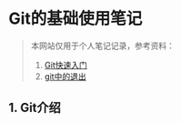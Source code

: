 # Git的基础使用笔记

> 本网站仅用于个人笔记记录，参考资料：  
>
> 1. [Git快速入门](https://www.yiibai.com/git/git-quick-start.html)  
> 2. [git中的退出](https://www.yiibai.com/git/git-quick-start.html)

## 1. Git介绍  
